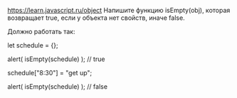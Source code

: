 https://learn.javascript.ru/object
Напишите функцию isEmpty(obj), которая возвращает true, если у объекта нет свойств, иначе false.

Должно работать так:

let schedule = {};

alert( isEmpty(schedule) ); // true

schedule["8:30"] = "get up";

alert( isEmpty(schedule) ); // false
